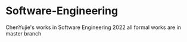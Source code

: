 # Software-Engineering
ChenYujie's works in Software Engineering 2022
all formal works are in master branch
